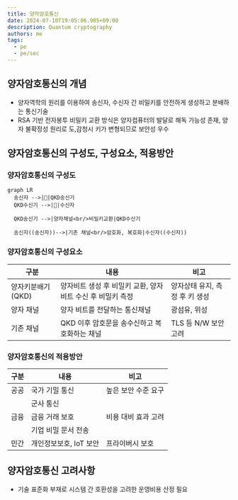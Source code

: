 ```yaml
---
title: 양자암호통신
date: 2024-07-10T19:05:06.905+09:00
description: Quantum cryptography
authors: me
tags:
  - pe
  - pe/sec 
---
```


## 양자암호통신의 개념

- 양자역학의 원리를 이용하여 송신자, 수신자 간 비밀키를 안전하게 생성하고 분배하는 통신기술
- RSA 기반 전자봉투 비밀키 교환 방식은 양자컴퓨터의 발달로 해독 가능성 존재, 양자 불확정성 원리로 도,감청시 키가 변형되므로 보안성 우수

## 양자암호통신의 구성도, 구성요소, 적용방안

### 양자암호통신의 구성도

```mermaid
graph LR
  송신자 -->|🔑|QKD송신기
  QKD수신기 -->|🔑|수신자

  QKD송신기 -->|양자채널<br/>비밀키교환|QKD수신기

  송신자((송신자))-->|기존 채널<br/>암호화, 복호화|수신자((수신자))
```

### 양자암호통신의 구성요소

| 구분 | 내용 | 비고 |
| --- | --- | --- |
| 양자키분배기(QKD) | 양자비트 생성 후 비밀키 교환, 양자비트 수신 후 비밀키 측정 | 양자상태 유지, 측정 후 키 생성 |
| 양자 채널 | 양자 비트를 전달하는 통신채널 | 광섬유, 위성 |
| 기존 채널 | QKD 이후 암호문을 송수신하고 복호화하는 채널 | TLS 등 N/W 보안 고려 |

### 양자암호통신의 적용방안

| 구분 | 내용 | 비고 |
| --- | --- | --- |
| 공공 | 국가 기밀 통신 | 높은 보안 수준 요구 |
| | 군사 통신 | |
| 금융 | 금융 거래 보호 | 비용 대비 효과 고려 |
| | 기업 비밀 문서 전송 | |
| 민간 | 개인정보보호, IoT 보안 | 프라이버시 보호 |

## 양자암호통신 고려사항

- 기술 표준화 부재로 시스템 간 호환성을 고려한 운영비용 산정 필요
